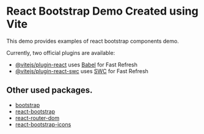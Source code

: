 # React Bootstrap Demo Created using Vite

This demo provides examples of react bootstrap components demo.

Currently, two official plugins are available:

- [@vitejs/plugin-react](https://github.com/vitejs/vite-plugin-react/blob/main/packages/plugin-react) uses [Babel](https://babeljs.io/) for Fast Refresh
- [@vitejs/plugin-react-swc](https://github.com/vitejs/vite-plugin-react/blob/main/packages/plugin-react-swc) uses [SWC](https://swc.rs/) for Fast Refresh

## Other used packages.

- [bootstrap](https://getbootstrap.com/)
- [react-bootstrap](https://react-bootstrap.netlify.app/)
- [react-router-dom](https://reactrouter.com/start/data/installation)
- [react-bootstrap-icons](https://www.npmjs.com/package/react-bootstrap-icons)
